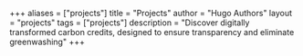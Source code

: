+++
aliases = ["projects"]
title = "Projects"
author = "Hugo Authors"
layout = "projects"
tags = ["projects"]
description = "Discover digitally transformed carbon credits, designed to ensure transparency and eliminate greenwashing"
+++
